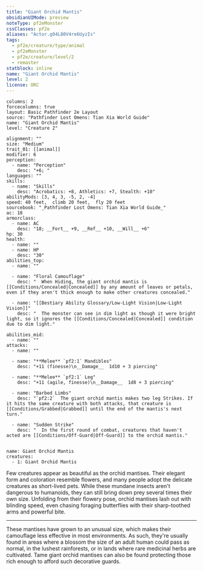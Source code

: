 ```yaml
---
title: "Giant Orchid Mantis"
obsidianUIMode: preview
noteType: pf2eMonster
cssClasses: pf2e
aliases: "Actor.g04L80V4re6UyzIs" 
tags:
  - pf2e/creature/type/animal
  - pf2eMonster
  - pf2e/creature/level/2
  - remaster
statblock: inline
name: "Giant Orchid Mantis"
level: 2
license: ORC
---
```


```statblock
columns: 2
forcecolumns: true
layout: Basic Pathfinder 2e Layout
source: "Pathfinder Lost Omens: Tian Xia World Guide"
name: "Giant Orchid Mantis"
level: "Creature 2"

alignment: ""
size: "Medium"
trait_01: [[animal]]
modifier: 6
perception:
  - name: "Perception"
    desc: "+6; "
languages: ""
skills:
  - name: "Skills"
    desc: "Acrobatics: +8, Athletics: +7, Stealth: +10"
abilityMods: [3, 4, 3, -5, 2, -4]
speed: 40 feet,  climb 20 feet,  fly 20 feet
sourcebook: "_Pathfinder Lost Omens: Tian Xia World Guide_"
ac: 18
armorclass:
  - name: AC
    desc: "18; __Fort__ +9, __Ref__ +10, __Will__ +6"
hp: 30
health:
  - name: ""
  - name: HP
    desc: "30"
abilities_top:
  - name: ""

  - name: "Floral Camouflage"
    desc: "  When Hiding, the giant orchid mantis is [[Conditions/Concealed|Concealed]] by any amount of leaves or petals, even if they aren't thick enough to make other creatures concealed."

  - name: "[[Bestiary Ability Glossary/Low-Light Vision|Low-Light Vision]]"
    desc: "  The monster can see in dim light as though it were bright light, so it ignores the [[Conditions/Concealed|Concealed]] condition due to dim light."

abilities_mid:
  - name: ""
attacks:
  - name: ""

  - name: "**Melee** `pf2:1` Mandibles"
    desc: "+11 (finesse)\n__Damage__  1d10 + 3 piercing"

  - name: "**Melee** `pf2:1` Leg"
    desc: "+11 (agile, finesse)\n__Damage__  1d8 + 3 piercing"

  - name: "Barbed Limbs"
    desc: "`pf2:2`  The giant orchid mantis makes two leg Strikes. If it hits the same creature with both attacks, that creature is [[Conditions/Grabbed|Grabbed]] until the end of the mantis's next turn."

  - name: "Sudden Strike"
    desc: "  In the first round of combat, creatures that haven't acted are [[Conditions/Off-Guard|Off-Guard]] to the orchid mantis."
 
```

```encounter-table
name: Giant Orchid Mantis
creatures:
  - 1: Giant Orchid Mantis
```



Few creatures appear as beautiful as the orchid mantises. Their elegant form and coloration resemble flowers, and many people adopt the delicate creatures as short-lived pets. While these mundane insects aren't dangerous to humanoids, they can still bring down prey several times their own size. Unfolding from their flowery pose, orchid mantises lash out with blinding speed, even chasing foraging butterflies with their sharp-toothed arms and powerful bite.

* * *

These mantises have grown to an unusual size, which makes their camouflage less effective in most environments. As such, they're usually found in areas where a blossom the size of an adult human could pass as normal, in the lushest rainforests, or in lands where rare medicinal herbs are cultivated. Tame giant orchid mantises can also be found protecting those rich enough to afford such decorative guards.
